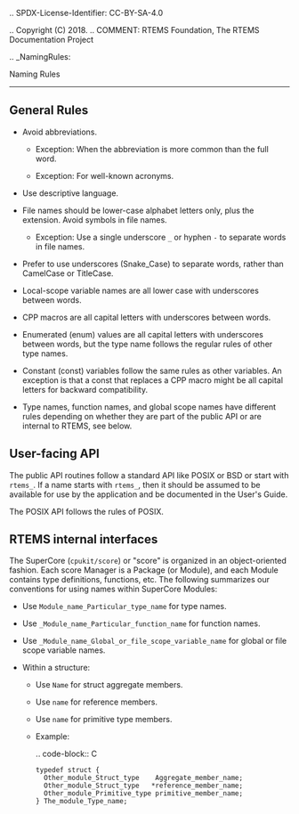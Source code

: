 .. SPDX-License-Identifier: CC-BY-SA-4.0

.. Copyright (C) 2018.
.. COMMENT: RTEMS Foundation, The RTEMS Documentation Project

.. _NamingRules:

Naming Rules
************

General Rules
-------------

* Avoid abbreviations.

  * Exception: When the abbreviation is more common than the full word.

  * Exception: For well-known acronyms.

* Use descriptive language.

* File names should be lower-case alphabet letters only, plus the extension.
  Avoid symbols in file names.

  * Exception: Use a single underscore `_` or hyphen `-` to separate words in
    file names.

* Prefer to use underscores (Snake_Case) to separate words, rather than
  CamelCase or TitleCase.

* Local-scope variable names are all lower case with underscores between words.

* CPP macros are all capital letters with underscores between words.

* Enumerated (enum) values are all capital letters with underscores between
  words, but the type name follows the regular rules of other type names.

* Constant (const) variables follow the same rules as other variables. An
  exception is that a const that replaces a CPP macro might be all capital
  letters for backward compatibility.

* Type names, function names, and global scope names have different rules
  depending on whether they are part of the public API or are internal to
  RTEMS, see below.

User-facing API
---------------

The public API routines follow a standard API like POSIX or BSD or start with
``rtems_``. If a name starts with ``rtems_``, then it should be assumed to be
available for use by the application and be documented in the User's Guide.

The POSIX API follows the rules of POSIX.

RTEMS internal interfaces
-------------------------

The SuperCore (``cpukit/score``) or "score" is organized in an object-oriented
fashion. Each score Manager is a Package (or Module), and each Module contains
type definitions, functions, etc. The following summarizes our conventions for
using names within SuperCore Modules:

* Use ``Module_name_Particular_type_name`` for type names.

* Use ``_Module_name_Particular_function_name`` for function names.

* Use ``_Module_name_Global_or_file_scope_variable_name`` for global or file
  scope variable names.

* Within a structure:

  * Use ``Name`` for struct aggregate members.

  * Use ``name`` for reference members.

  * Use ``name`` for primitive type members.

  * Example:

     .. code-block:: C

        typedef struct {
          Other_module_Struct_type    Aggregate_member_name;
          Other_module_Struct_type   *reference_member_name;
          Other_module_Primitive_type primitive_member_name;
        } The_module_Type_name;


